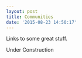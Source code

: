 ```yaml
---
layout: post
title: Communities
date: '2015-08-23 14:50:17'
---
```


Links to some great stuff.

Under Construction 